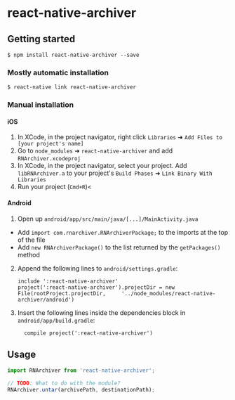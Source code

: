 
# react-native-archiver

## Getting started

`$ npm install react-native-archiver --save`

### Mostly automatic installation

`$ react-native link react-native-archiver`

### Manual installation


#### iOS

1. In XCode, in the project navigator, right click `Libraries` ➜ `Add Files to [your project's name]`
2. Go to `node_modules` ➜ `react-native-archiver` and add `RNArchiver.xcodeproj`
3. In XCode, in the project navigator, select your project. Add `libRNArchiver.a` to your project's `Build Phases` ➜ `Link Binary With Libraries`
4. Run your project (`Cmd+R`)<

#### Android

1. Open up `android/app/src/main/java/[...]/MainActivity.java`
  - Add `import com.rnarchiver.RNArchiverPackage;` to the imports at the top of the file
  - Add `new RNArchiverPackage()` to the list returned by the `getPackages()` method
2. Append the following lines to `android/settings.gradle`:
  	```
  	include ':react-native-archiver'
  	project(':react-native-archiver').projectDir = new File(rootProject.projectDir, 	'../node_modules/react-native-archiver/android')
  	```
3. Insert the following lines inside the dependencies block in `android/app/build.gradle`:
  	```
      compile project(':react-native-archiver')
  	```


## Usage
```javascript
import RNArchiver from 'react-native-archiver';

// TODO: What to do with the module?
RNArchiver.untar(archivePath, destinationPath);
```
  